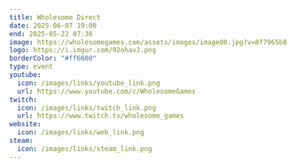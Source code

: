 ```yaml
---
title: Wholesome Direct
date: 2025-06-07 19:00
end: 2025-05-22 07:36
image: https://wholesomegames.com/assets/images/image08.jpg?v=8f7965b8
logo: https://i.imgur.com/92ohavJ.png
borderColor: "#ff6600"
type: event
youtube:
  icon: /images/links/youtube_link.png
  url: https://www.youtube.com/c/WholesomeGames
twitch:
  icon: /images/links/twitch_link.png
  url: https://www.twitch.tv/wholesome_games
website:
  icon: /images/links/web_link.png
steam:
  icon: /images/links/steam_link.png
---
```

